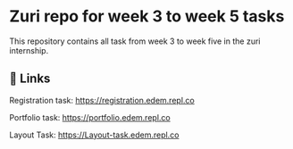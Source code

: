 
# Zuri repo for week 3 to week 5 tasks

This repository contains all task from week 3 to week five in the zuri internship.






## 🔗 Links
Registration task: https://registration.edem.repl.co

Portfolio task: https://portfolio.edem.repl.co

Layout Task: https://Layout-task.edem.repl.co

